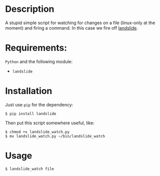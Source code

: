# Description

A stupid simple script for watching for changes on a file (linux-only at the moment) and firing a command. In this case we fire off [landslide](https://github.com/adamzap/landslide).

# Requirements:

`Python` and the following module:
 - `landslide`

# Installation

Just use `pip` for the dependency:

    $ pip install landslide

Then put this script somewhere useful, like:

    $ chmod +x landslide_watch.py
    $ mv landslide_watch.py ~/bin/landslide_watch

# Usage

    $ landslide_watch file